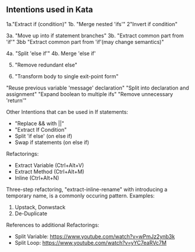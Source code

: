 
## Intentions used in Kata

1a."Extract if (condition)"
1b. "Merge nested 'ifs'"
2"Invert if condition"

3a. "Move up into if statement branches"
3b. "Extract common part from 'if'"
3bb "Extract common part from 'if'(may change semantics)"

4a. "Split 'else if'"
4b. Merge 'else if'

5. "Remove redundant else"

6. "Transform body to single exit-point form"


"Reuse previous variable 'message' declaration"
"Split into declaration and assignment"
"Expand boolean to multiple ifs"
"Remove unnecessary 'return'"


Other Intentions that can be used in If statements:
- "Replace && with ||"
- "Extract If Condition" 
- Split 'if else' (on else if)
- Swap if statements (on else if)

Refactorings:
- Extract Variable (Ctrl+Alt+V)
- Extract Method (Ctrl+Alt+M)
- Inline (Ctrl+Alt+N)

Three-step refactoring, "extract-inline-rename" with introducing a temporary name, is a commonly occuring pattern. Examples:
1) Upstack, Donwstack 
2) De-Duplicate

References to additional Refactorings:
- Split Variable: https://www.youtube.com/watch?v=wPmJz2ynb3k
- Split Loop: https://www.youtube.com/watch?v=yYC7eaRVc7M
